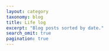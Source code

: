```yaml
---
layout: category
taxonomy: blog
title: Life log
excerpt: "Blog posts sorted by date."
search_omit: true
pagination: true
---
```

